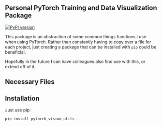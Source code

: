 ## Personal PyTorch Training and Data Visualization Package
[![PyPI version](https://badge.fury.io/py/pytorch-vision-utils.svg)](https://badge.fury.io/py/pytorch-vision-utils)

This package is an abstraction of some common things functions I use when using PyTorch. Rather than constantly having to copy over a file for each project, just creating a package that can be installed with `pip` could be beneficial.

Hopefully in the future I can have colleagues also find use with this, or extend off of it.


## Necessary Files


## Installation
Just use pip:
```bash
pip install pytorch_vision_utils
```
